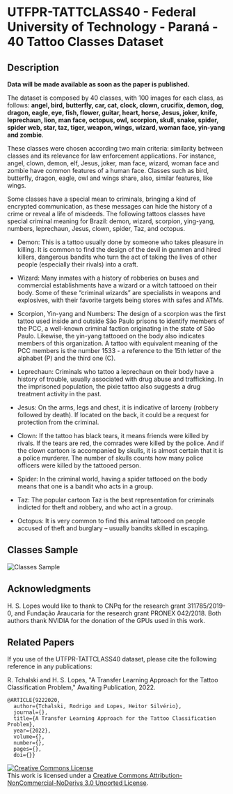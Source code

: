 # UTFPR-TATTCLASS40 - Federal University of Technology - Paraná - 40 Tattoo Classes Dataset

## Description

**Data will be made available as soon as the paper is published.**

The dataset is composed by 40 classes, with 100 images for each class, as follows: **angel, bird, butterfly, car, cat, clock, clown, crucifix, demon, dog, dragon, eagle, eye, fish, flower, guitar, heart, horse, Jesus, joker, knife, leprechaun, lion, man face, octopus, owl, scorpion, skull, snake, spider, spider web, star, taz, tiger, weapon, wings, wizard, woman face, yin-yang and zombie**.

These classes were chosen according two main criteria: similarity between classes and its relevance for law enforcement applications. For instance, angel, clown, demon, elf, Jesus, joker, man face, wizard, woman face and zombie have common features of a human face. Classes such as bird, butterfly, dragon, eagle, owl and wings share, also, similar features, like wings.

Some classes have a special mean to criminals, bringing a kind of encrypted communication, as these messages can hide the history of a crime or reveal a life of misdeeds. The following tattoos classes have special criminal meaning for Brazil: demon, wizard, scorpion, ying-yang, numbers, leprechaun, Jesus, clown, spider, Taz, and octopus.

* Demon: This is a tattoo usually done by someone who takes pleasure in killing. It is common to find the design of the devil in gunmen and hired killers, dangerous bandits who turn the act of taking the lives of other people (especially their rivals) into a craft.

* Wizard: Many inmates with a history of robberies on buses and commercial establishments have a wizard or a witch tattooed on their body. Some of these “criminal wizards” are specialists in weapons and explosives, with their favorite targets being stores with safes and ATMs.

* Scorpion, Yin-yang and Numbers: The design of a scorpion was the first tattoo used inside and outside São Paulo prisons to identify members of the PCC, a well-known criminal faction originating in the state of São Paulo. Likewise, the yin-yang tattooed on the body also indicates members of this organization. A tattoo with equivalent meaning of the PCC members is the number 1533 - a reference to the 15th letter of the alphabet (P) and the third one (C).

* Leprechaun: Criminals who tattoo a leprechaun on their body have a history of trouble, usually associated with drug abuse and trafficking. In the imprisoned population, the pixie tattoo also suggests a drug treatment activity in the past.

* Jesus: On the arms, legs and chest, it is indicative of larceny (robbery followed by death). If located on the back, it could be a request for protection from the criminal.

* Clown: If the tattoo has black tears, it means friends were killed by rivals. If the tears are red, the comrades were killed by the police. And if the clown cartoon is accompanied by skulls, it is almost certain that it is a police murderer. The number of skulls counts how many police officers were killed by the tattooed person.

* Spider: In the criminal world, having a spider tattooed on the body means that one is a bandit who acts in a group.

* Taz: The popular cartoon Taz is the best representation for criminals indicted for theft and robbery, and who act in a group.

* Octopus: It is very common to find this animal tattooed on people accused of theft and burglary – usually bandits skilled in escaping.

## Classes Sample

![Classes Sample](ClassesSample.png)

## Acknowledgments

H. S. Lopes would like to thank to CNPq for the research grant 311785/2019-0, and Fundação Araucaria for the research grant PRONEX 042/2018. Both authors thank NVIDIA for the donation of the GPUs used in this work.

## Related Papers

If you use of the UTFPR-TATTCLASS40 dataset, please cite the following reference in any publications:


R. Tchalski and H. S. Lopes, "A Transfer Learning Approach for the Tattoo Classification Problem," Awaiting Publication, 2022.

```
@ARTICLE{9222020,
  author={Tchalski, Rodrigo and Lopes, Heitor Silvério},
  journal={}, 
  title={A Transfer Learning Approach for the Tattoo Classification Problem}, 
  year={2022},
  volume={},
  number={},
  pages={},
  doi={}}
```


<a rel="license" href="http://creativecommons.org/licenses/by-nc-nd/3.0/"><img alt="Creative Commons License" style="border-width:0" src="https://i.creativecommons.org/l/by-nc-nd/3.0/88x31.png" /></a><br />This work is licensed under a <a rel="license" href="http://creativecommons.org/licenses/by-nc-nd/3.0/">Creative Commons Attribution-NonCommercial-NoDerivs 3.0 Unported License</a>.

